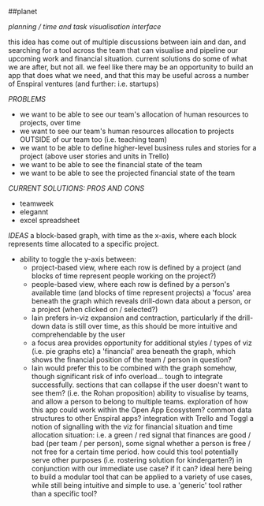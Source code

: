##planet

*planning / time and task visualisation interface*

this idea has come out of multiple discussions between iain and dan, and searching for a tool across the team that can visualise and pipeline our upcoming work and financial situation.
current solutions do some of what we are after, but not all.
we feel like there may be an opportunity to build an app that does what we need, and that this may be useful across a number of Enspiral ventures (and further: i.e. startups)

*PROBLEMS*
- we want to be able to see our team's allocation of human resources to projects, over time
- we want to see our team's human resources allocation to projects OUTSIDE of our team too (i.e. teaching team)
- we want to be able to define higher-level business rules and stories for a project (above user stories and units in Trello)
- we want to be able to see the financial state of the team
- we want to be able to see the projected financial state of the team

*CURRENT SOLUTIONS: PROS AND CONS*
- teamweek
- elegannt
- excel spreadsheet

*IDEAS*
a block-based graph, with time as the x-axis, where each block represents time allocated to a specific project.
- ability to toggle the y-axis between:
  - project-based view, where each row is defined by a project (and blocks of time represent people working on the project?)
  - people-based view, where each row is defined by a person's available time (and blocks of time represent projects)
a 'focus' area beneath the graph which reveals drill-down data about a person, or a project (when clicked on / selected?)
  - Iain prefers in-viz expansion and contraction, particularly if the drill-down data is still over time, as this should be more intuitive and comprehendable by the user
  - a focus area provides opportunity for additional styles / types of viz (i.e. pie graphs etc)
a 'financial' area beneath the graph, which shows the financial position of the team / person in question?
  - Iain would prefer this to be combined with the graph somehow, though significant risk of info overload... tough to integrate successfully.
sections that can collapse if the user doesn't want to see them? (i.e. the Rohan proposition)
ability to visualise by teams, and allow a person to belong to multiple teams.
exploration of how this app could work within the Open App Ecosystem?
common data structures to other Enspiral apps?
integration with Trello and Toggl
a notion of signalling with the viz for financial situation and time allocation situation: i.e. a green / red signal that finances are good / bad (per team / per person), some signal whether a person is free / not free for a certain time period.
how could this tool potentially serve other purposes (i.e. rostering solution for kindergarten?) in conjunction with our immediate use case? if it can? ideal here being to build a modular tool that can be applied to a variety of use cases, while still being intuitive and simple to use. a 'generic' tool rather than a specific tool?
